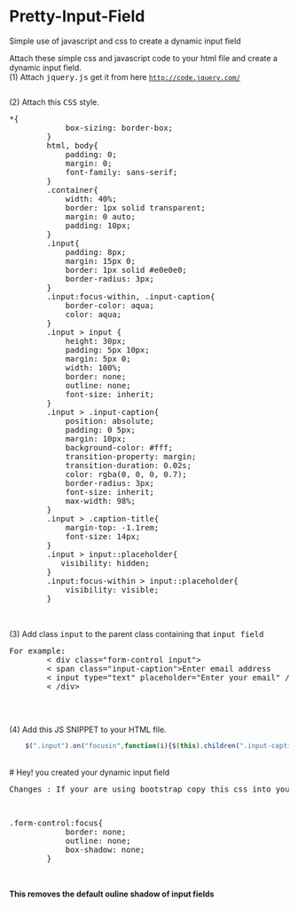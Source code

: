 # Pretty-Input-Field
Simple use of javascript and css to create a dynamic input field

Attach these simple css and javascript code to your html file and create a dynamic input field.
<br />
(1) Attach <kbd>jquery.js</kbd> get it from here <code>http://code.jquery.com/</code>
    <br />
    <pre><script
    src="http://code.jquery.com/jquery-3.3.1.min.js"
    integrity="sha256-FgpCb/KJQlLNfOu91ta32o/NMZxltwRo8QtmkMRdAu8="
    crossorigin="anonymous"></script></pre>
    
    
   
 (2) Attach this <kbd>CSS</kbd> style.<br />
 
 <pre>*{
            box-sizing: border-box;
        }
        html, body{
            padding: 0;
            margin: 0;
            font-family: sans-serif;
        }
        .container{
            width: 40%;
            border: 1px solid transparent;
            margin: 0 auto;
            padding: 10px;
        }
        .input{
            padding: 8px;
            margin: 15px 0;
            border: 1px solid #e0e0e0;
            border-radius: 3px;
        }
        .input:focus-within, .input-caption{
            border-color: aqua;
            color: aqua;
        }
        .input > input {
            height: 30px;
            padding: 5px 10px;
            margin: 5px 0;
            width: 100%;
            border: none;
            outline: none;
            font-size: inherit;        
        }
        .input > .input-caption{
            position: absolute;
            padding: 0 5px;
            margin: 10px;
            background-color: #fff;
            transition-property: margin;
            transition-duration: 0.02s;
            color: rgba(0, 0, 0, 0.7);
            border-radius: 3px;
            font-size: inherit;
            max-width: 98%;
        }
        .input > .caption-title{
            margin-top: -1.1rem;
            font-size: 14px;
        }
        .input > input::placeholder{
           visibility: hidden;
        }
        .input:focus-within > input::placeholder{
            visibility: visible;
        }
        </pre>
        
<br />(3) Add class <kbd>input</kbd> to the parent class containing that <kbd>input field</kbd>
<pre>For example:
        < div class="form-control input">
        < span class="input-caption">Enter email address</ span>
        < input type="text" placeholder="Enter your email" />
        < /div>
        </pre><br />
(4) Add this JS SNIPPET to your HTML file.

```javascript
    $(".input").on("focusin",function(i){$(this).children(".input-caption").addClass("caption-  title")}),$(".input").on("click",function(i){$(this).children(".input-caption").addClass("caption-title"),$(this).children("input").focus()}),$(".input").on("focusout",function(i){var t=$(this).children("input").val();0<$.trim(t).length?$(this).children(".input-caption").addClass("caption-title"):$(this).children(".input-caption").removeClass("caption-title")});
```
<br />
# Hey! you created your dynamic input field
<br />
<pre>Changes : If your are using bootstrap copy this css into your style</pre><br />
<pre>.form-control:focus{
            border: none;
            outline: none;
            box-shadow: none;
        }
        </pre>
<br /><b>This removes the default ouline shadow of input fields</b>
